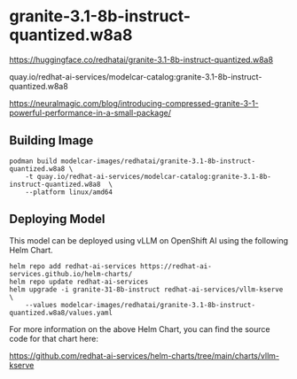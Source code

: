 # granite-3.1-8b-instruct-quantized.w8a8

https://huggingface.co/redhatai/granite-3.1-8b-instruct-quantized.w8a8

quay.io/redhat-ai-services/modelcar-catalog:granite-3.1-8b-instruct-quantized.w8a8

https://neuralmagic.com/blog/introducing-compressed-granite-3-1-powerful-performance-in-a-small-package/

## Building Image

```
podman build modelcar-images/redhatai/granite-3.1-8b-instruct-quantized.w8a8 \
    -t quay.io/redhat-ai-services/modelcar-catalog:granite-3.1-8b-instruct-quantized.w8a8  \
    --platform linux/amd64
```

## Deploying Model

This model can be deployed using vLLM on OpenShift AI using the following Helm Chart.

```
helm repo add redhat-ai-services https://redhat-ai-services.github.io/helm-charts/
helm repo update redhat-ai-services
helm upgrade -i granite-31-8b-instruct redhat-ai-services/vllm-kserve \
    --values modelcar-images/redhatai/granite-3.1-8b-instruct-quantized.w8a8/values.yaml
```

For more information on the above Helm Chart, you can find the source code for that chart here:

https://github.com/redhat-ai-services/helm-charts/tree/main/charts/vllm-kserve
